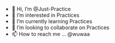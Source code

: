- 👋 Hi, I’m @Just-Practice
- 👀 I’m interested in Practices
- 🌱 I’m currently learning Practices
- 💞️ I’m looking to collaborate on Practices
- 📫 How to reach me ... @wuwaa

<!---
Just-Practice/Just-Practice is a ✨ special ✨ repository because its `README.md` (this file) appears on your GitHub profile.
You can click the Preview link to take a look at your changes.
--->
